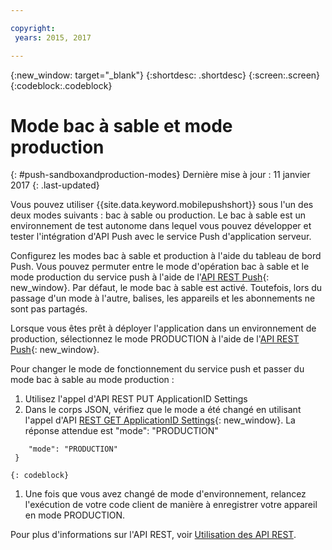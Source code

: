 ```yaml
---

copyright:
 years: 2015, 2017

---
```


{:new_window: target="_blank"}
{:shortdesc: .shortdesc}
{:screen:.screen}
{:codeblock:.codeblock}

# Mode bac à sable et mode production
{: #push-sandboxandproduction-modes}
Dernière mise à jour : 11 janvier 2017
{: .last-updated}

Vous pouvez utiliser {{site.data.keyword.mobilepushshort}} sous l'un des deux modes suivants : bac à sable ou production. Le bac à sable est un environnement de test autonome dans lequel vous pouvez développer et tester l'intégration d'API Push avec le service Push
d'application serveur. 

Configurez les modes bac à sable et production à l'aide du tableau de bord Push. Vous pouvez permuter entre le mode d'opération bac à sable et le mode production du service push à l'aide de l'[API REST Push](https://mobile.{DomainName}/imfpush/){: new_window}. Par défaut, le mode bac à sable est activé. Toutefois, lors du passage d'un mode à l'autre, balises, les appareils et les abonnements ne sont pas partagés.

Lorsque vous êtes prêt à déployer l'application dans un environnement de production, sélectionnez le mode PRODUCTION à l'aide de l'[API REST Push](https://mobile.{DomainName}/imfpush/){: new_window}. 

Pour changer le mode de fonctionnement du service push et passer du mode bac à sable au mode production :

1. Utilisez l'appel d'API REST PUT ApplicationID Settings
2. Dans le corps JSON, vérifiez que le mode a été changé en utilisant l'appel d'API [REST GET ApplicationID Settings](https://mobile.{DomainName}/imfpush/){: new_window}. La réponse attendue est "mode": "PRODUCTION"
```{ 
    "mode": "PRODUCTION"
 }
```
	{: codeblock}
1. Une fois que vous avez changé de mode d'environnement, relancez l'exécution de votre code client de manière à enregistrer votre appareil en mode PRODUCTION.

Pour plus d'informations sur l'API REST, voir [Utilisation des API REST](t_restapi.html).
